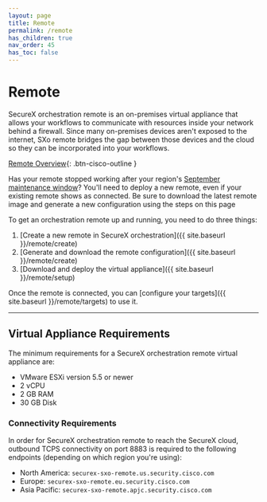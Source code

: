```yaml
---
layout: page
title: Remote
permalink: /remote
has_children: true
nav_order: 45
has_toc: false
---
```


# Remote
SecureX orchestration remote is an on-premises virtual appliance that allows your workflows to communicate with resources inside your network behind a firewall. Since many on-premises devices aren't exposed to the internet, SXo remote bridges the gap between those devices and the cloud so they can be incorporated into your workflows.

[<i class="fa fa-video mr-1"></i> Remote Overview](https://www.youtube.com/watch?v=EC2nCiAn1HM&list=PLPFIie48Myg2tu2gHbgm-moYg8LDaXsSo){: .btn-cisco-outline }

<div class="cisco-alert cisco-alert-info">
	<i class="fa fa-info-circle mr-1 cisco-icon-info"></i> Has your remote stopped working after your region's <a href="../updates/september-2021">September maintenance window</a>? You'll need to deploy a new remote, even if your existing remote shows as connected. Be sure to download the latest remote image and generate a new configuration using the steps on this page
</div>

To get an orchestration remote up and running, you need to do three things:
1. [Create a new remote in SecureX orchestration]({{ site.baseurl }}/remote/create)
1. [Generate and download the remote configuration]({{ site.baseurl }}/remote/create)
1. [Download and deploy the virtual appliance]({{ site.baseurl }}/remote/setup)

Once the remote is connected, you can [configure your targets]({{ site.baseurl }}/remote/targets) to use it.

---

## Virtual Appliance Requirements
The minimum requirements for a SecureX orchestration remote virtual appliance are:
* VMware ESXi version 5.5 or newer
* 2 vCPU
* 2 GB RAM
* 30 GB Disk

### Connectivity Requirements
In order for SecureX orchestration remote to reach the SecureX cloud, outbound TCPS connectivity on port 8883 is required to the following endpoints (depending on which region you're using):
* North America: `securex-sxo-remote.us.security.cisco.com`
* Europe: `securex-sxo-remote.eu.security.cisco.com`
* Asia Pacific: `securex-sxo-remote.apjc.security.cisco.com`